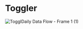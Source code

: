 # Toggler

![TogglDaily Data Flow - Frame 1 (1)](https://user-images.githubusercontent.com/7763917/115252212-3d2c9480-a166-11eb-8505-e2bbf2524c00.jpg)
